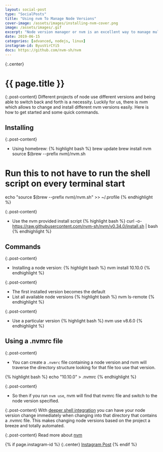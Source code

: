 ```yaml
---
layout: social-post
type: "SocialPosts"
title: "Using nvm To Manage Node Versions"
cover-image: /assets/images/installing-nvm-cover.png
image: /assets/images/.gif
excerpt: "Node version manager or nvm is an excellent way to manage multiple node.js versions."
date: 2019-06-15
categories: [advanced, nodejs, linux]
instagram-id: ByusVirCYi5 
docs: https://github.com/nvm-sh/nvm
---
```

{:.center}
# {{ page.title }}

{:.post-content}
Different projects of node use different versions and being able to switch
back and forth is a necessity. Luckily for us, there is nvm which allows
to change and install different nvm versions easily. Here is how to get started and
some quick commands.

## Installing

{:.post-content}
* Using homebrew:
{% highlight bash %}
brew update
brew install nvm
source $(brew --prefix nvm)/nvm.sh
# Run this to not have to run the shell script on every terminal start
echo "source $(brew --prefix nvm)/nvm.sh" >> ~/.profile
{% endhighlight %}

{:.post-content}
* Use the nvm provided install script
{% highlight bash %}
curl -o- https://raw.githubusercontent.com/nvm-sh/nvm/v0.34.0/install.sh | bash
{% endhighlight %}

## Commands

{:.post-content}
* Installing a node version:
{% highlight bash %}
nvm install 10.10.0
{% endhighlight %}

{:.post-content}
* The first installed version becomes the default
* List all available node versions
{% highlight bash %}
nvm ls-remote
{% endhighlight %}

{:.post-content}
* Use a particular version
{% highlight bash %}
nvm use v8.6.0
{% endhighlight %}


## Using a .nvmrc file

{:.post-content}
* You can create a `.nvmrc` file containing a node version and nvm will traverse
the directory structure looking for that file too use that version.

{% highlight bash %}
echo "10.10.0" > .nvmrc
{% endhighlight %}

{:.post-content}
* So then if you run `nvm use`, nvm will find that nvmrc file and switch to the 
node version specified.

{:.post-content}
With <a href="https://github.com/nvm-sh/nvm#deeper-shell-integration" target="_blank">deeper shell integration</a>
you can have your node version change immediately when changing into that directory
that contains a .nvmrc file. This makes changing node versions based on the project
a breeze and totally automated.

{:.post-content}
Read more about <a href="{{page.docs}}" target="_blank">nvm</a>

{% if page.instagram-id %}
{:.center}
<a class="insta-link" href="https://www.instagram.com/p/{{page.instagram-id}}" target="_blank">Instagram Post</a>
{% endif %}
